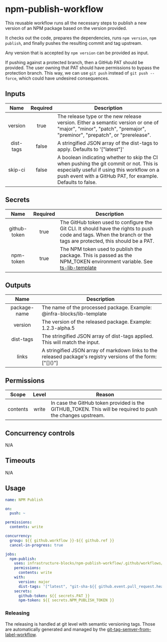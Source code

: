 # npm-publish-workflow

This reusable workflow runs all the necessary steps to publish a new version of an NPM package based on the
version provided.

It checks out the code, prepares the dependencies, runs `npm version`, `npm publish`, and finally pushes
the resulting commit and tag upstream.

Any version that is accepted by `npm version` can be provided as input.

If pushing against a protected branch, then a GitHub PAT should be provided. The user owning that PAT should have
permissions to bypass the protection branch. This way, we can use `git push` instead of `git push --force`, which
could have undesired consequences.

## Inputs

|   Name    | Required | Description                                                                                                                                                                                         |
|:---------:|:--------:|-----------------------------------------------------------------------------------------------------------------------------------------------------------------------------------------------------|
|  version  |   true   | The release type or the new release version. Either a semantic version or one of "major", "minor", "patch", "premajor", "preminor", "prepatch", or "prerelease".                                    |
| dist-tags |  false   | A stringified JSON array of the dist-tags to apply. Defaults to '["latest"]'                                                                                                                        |
|  skip-ci  |  false   | A boolean indicating whether to skip the CI when pushing the git commit or not. This is especially useful if using this workflow on a push event with a GitHub PAT, for example. Defaults to false. |

## Secrets

|     Name     | Required | Description                                                                                                                                                                      |
|:------------:|:--------:|----------------------------------------------------------------------------------------------------------------------------------------------------------------------------------|
| github-token |   true   | The GitHub token used to configure the Git CLI. It should have the rights to push code and tags. When the branch or the tags are protected, this should be a PAT.                |
|  npm-token   |   true   | The NPM token used to publish the package. This is passed as the NPM_TOKEN environment variable. See [ts-lib-template](https://github.com/infrastructure-blocks/ts-lib-template) |

## Outputs

|     Name     | Description                                                                                                                                                   |
|:------------:|---------------------------------------------------------------------------------------------------------------------------------------------------------------|
| package-name | The name of the processed package. Example: @infra-blocks/lib-template                                                                                        |
|   version    | The version of the released package. Example: 1.2.3-alpha.5                                                                                                   |
|  dist-tags   | The stringified JSON array of dist-tags applied. This will match the input.                                                                                   |
|    links     | A stringified JSON array of markdown links to the released package's registry versions of the form:<br/> ["\[<package-identifier>\](<version-registry-url>)"] |

## Permissions

|  Scope   | Level | Reason                                                                                                     |
|:--------:|:-----:|------------------------------------------------------------------------------------------------------------|
| contents | write | In case the GitHub token provided is the GITHUB_TOKEN. This will be required to push the changes upstream. |

## Concurrency controls

N/A

## Timeouts

N/A

## Usage

```yaml
name: NPM Publish

on:
  push: ~

permissions:
  contents: write

concurrency:
  group: ${{ github.workflow }}-${{ github.ref }}
  cancel-in-progress: true

jobs:
  npm-publish:
    uses: infrastructure-blocks/npm-publish-workflow/.github/workflows/workflow.yml@v1
    permissions:
      contents: write
    with:
      version: major
      dist-tags: '["latest", "git-sha-${{ github.event.pull_request.head.sha }}"]'
    secrets:
      github-token: ${{ secrets.PAT }}
      npm-token: ${{ secrets.NPM_PUBLISH_TOKEN }}

```

### Releasing

The releasing is handled at git level with semantic versioning tags. Those are automatically generated and managed
by the [git-tag-semver-from-label-workflow](https://github.com/infrastructure-blocks/git-tag-semver-from-label-workflow).
